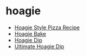 # hoagie

 * [Hoagie Style Pizza Recipe](../../index/h/hoagie-style-pizza-recipe.json)
 * [Hoagie Bake](../../index/h/hoagie-bake.json)
 * [Hoagie Dip](../../index/h/hoagie-dip.json)
 * [Ultimate Hoagie Dip](../../index/u/ultimate-hoagie-dip.json)
